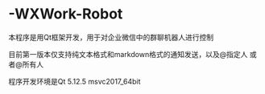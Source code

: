 # -WXWork-Robot
本程序是用Qt框架开发，用于对企业微信中的群聊机器人进行控制

目前第一版本仅支持纯文本格式和markdown格式的通知发送，以及@指定人 或者@所有人

程序开发环境是Qt 5.12.5 msvc2017_64bit
